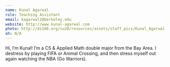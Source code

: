 ```yaml
---
name: Kunal Agarwal
role: Teaching Assistant
email: kagarwal2@berkeley.edu
website: http://www.kunal-agarwal.com
photo: http://ds100.org/su20/resources/assets/staff_pics/Kunal_Agarwal.jpg
oh: N/A
---
```


Hi, I’m Kunal! I’m a CS & Applied Math double major from the Bay Area. I destress by playing FIFA or Animal Crossing, and then stress myself out again watching the NBA (Go Warriors).